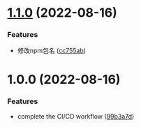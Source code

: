 # [1.1.0](https://github.com/tuncat/engineer-lib/compare/v1.0.0...v1.1.0) (2022-08-16)


### Features

* 修改npm包名 ([cc755ab](https://github.com/tuncat/engineer-lib/commit/cc755ab45a70c4d20e9a538c01027cc961a8c4dc))

# 1.0.0 (2022-08-16)


### Features

* complete the CI/CD workflow ([99b3a7d](https://github.com/tuncat/engineer-lib/commit/99b3a7d6aa3c7b485e89ca128aff3eb0a0b8a9f4))
